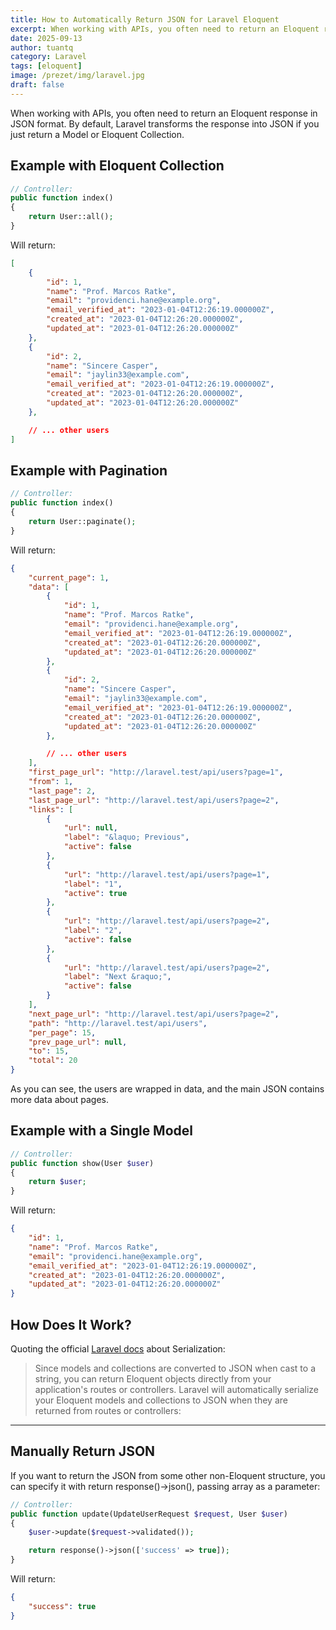 ```yaml
---
title: How to Automatically Return JSON for Laravel Eloquent
excerpt: When working with APIs, you often need to return an Eloquent response in JSON format. By default, Laravel transforms the response into JSON if you just return a Model or Eloquent Collection.
date: 2025-09-13
author: tuantq
category: Laravel
tags: [eloquent]
image: /prezet/img/laravel.jpg
draft: false
---
```

When working with APIs, you often need to return an Eloquent response in JSON format. By default, Laravel transforms the response into JSON if you just return a Model or Eloquent Collection.

## Example with Eloquent Collection

```php
// Controller:
public function index()
{
    return User::all();
}
```

Will return:

```json
[
    {
        "id": 1,
        "name": "Prof. Marcos Ratke",
        "email": "providenci.hane@example.org",
        "email_verified_at": "2023-01-04T12:26:19.000000Z",
        "created_at": "2023-01-04T12:26:20.000000Z",
        "updated_at": "2023-01-04T12:26:20.000000Z"
    },
    {
        "id": 2,
        "name": "Sincere Casper",
        "email": "jaylin33@example.com",
        "email_verified_at": "2023-01-04T12:26:19.000000Z",
        "created_at": "2023-01-04T12:26:20.000000Z",
        "updated_at": "2023-01-04T12:26:20.000000Z"
    },

    // ... other users
]
```

## Example with Pagination

```php
// Controller:
public function index()
{
    return User::paginate();
}
```

Will return:

```json
{
    "current_page": 1,
    "data": [
        {
            "id": 1,
            "name": "Prof. Marcos Ratke",
            "email": "providenci.hane@example.org",
            "email_verified_at": "2023-01-04T12:26:19.000000Z",
            "created_at": "2023-01-04T12:26:20.000000Z",
            "updated_at": "2023-01-04T12:26:20.000000Z"
        },
        {
            "id": 2,
            "name": "Sincere Casper",
            "email": "jaylin33@example.com",
            "email_verified_at": "2023-01-04T12:26:19.000000Z",
            "created_at": "2023-01-04T12:26:20.000000Z",
            "updated_at": "2023-01-04T12:26:20.000000Z"
        },

        // ... other users
    ],
    "first_page_url": "http://laravel.test/api/users?page=1",
    "from": 1,
    "last_page": 2,
    "last_page_url": "http://laravel.test/api/users?page=2",
    "links": [
        {
            "url": null,
            "label": "&laquo; Previous",
            "active": false
        },
        {
            "url": "http://laravel.test/api/users?page=1",
            "label": "1",
            "active": true
        },
        {
            "url": "http://laravel.test/api/users?page=2",
            "label": "2",
            "active": false
        },
        {
            "url": "http://laravel.test/api/users?page=2",
            "label": "Next &raquo;",
            "active": false
        }
    ],
    "next_page_url": "http://laravel.test/api/users?page=2",
    "path": "http://laravel.test/api/users",
    "per_page": 15,
    "prev_page_url": null,
    "to": 15,
    "total": 20
}
```

As you can see, the users are wrapped in data, and the main JSON contains more data about pages.

## Example with a Single Model

```php
// Controller:
public function show(User $user)
{
    return $user;
}
```

Will return:

```json
{
    "id": 1,
    "name": "Prof. Marcos Ratke",
    "email": "providenci.hane@example.org",
    "email_verified_at": "2023-01-04T12:26:19.000000Z",
    "created_at": "2023-01-04T12:26:20.000000Z",
    "updated_at": "2023-01-04T12:26:20.000000Z"
}
```

## How Does It Work?

Quoting the official [Laravel docs](https://laravel.com/docs/eloquent-serialization#serializing-to-json) about Serialization:

>Since models and collections are converted to JSON when cast to a string, you can return Eloquent objects directly from your application's routes or controllers. Laravel will automatically serialize your Eloquent models and collections to JSON when they are returned from routes or controllers:

-----

## Manually Return JSON

If you want to return the JSON from some other non-Eloquent structure, you can specify it with return response()->json(), passing array as a parameter:

```php
// Controller:
public function update(UpdateUserRequest $request, User $user)
{
    $user->update($request->validated());

    return response()->json(['success' => true]);
}
```

Will return:

```json
{
    "success": true
}
```
